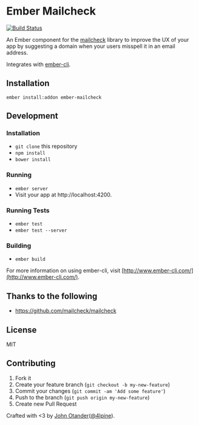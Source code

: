 # Ember Mailcheck

[![Build Status](https://travis-ci.org/johnotander/ember-mailcheck.svg?branch=master)](https://travis-ci.org/johnotander/ember-mailcheck)

An Ember component for the [mailcheck](https://github.com/mailcheck/mailcheck) library to
improve the UX of your app by suggesting a domain when your users misspell it in an email address.

Integrates with [ember-cli](http://ember-cli.com).

## Installation

```
ember install:addon ember-mailcheck
```

## Development

### Installation

* `git clone` this repository
* `npm install`
* `bower install`

### Running

* `ember server`
* Visit your app at http://localhost:4200.

### Running Tests

* `ember test`
* `ember test --server`

### Building

* `ember build`

For more information on using ember-cli, visit [http://www.ember-cli.com/](http://www.ember-cli.com/).

## Thanks to the following

* <https://github.com/mailcheck/mailcheck>

## License

MIT

## Contributing

1. Fork it
2. Create your feature branch (`git checkout -b my-new-feature`)
3. Commit your changes (`git commit -am 'Add some feature'`)
4. Push to the branch (`git push origin my-new-feature`)
5. Create new Pull Request

Crafted with <3 by [John Otander](http://johnotander.com)([@4lpine](https://twitter.com/4lpine)).
